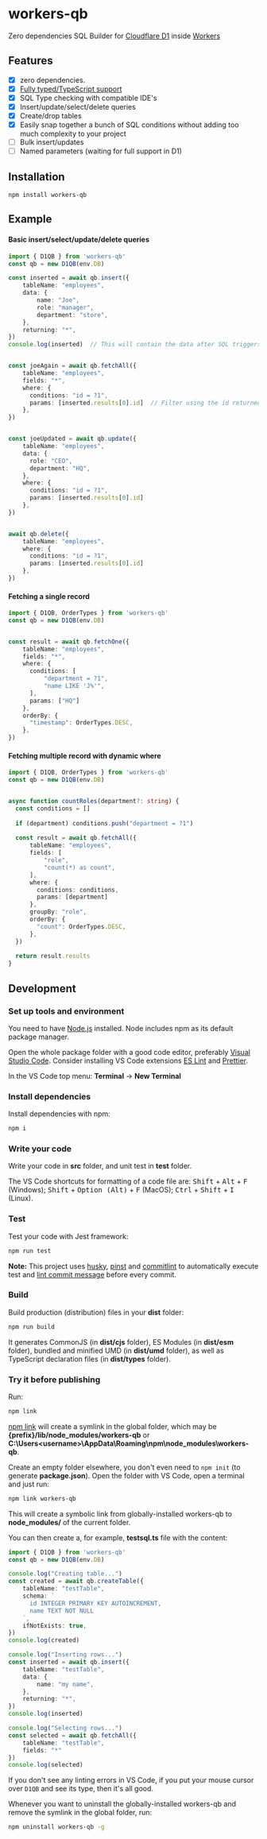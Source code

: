 # workers-qb

Zero dependencies SQL Builder for [Cloudflare D1](https://blog.cloudflare.com/introducing-d1/) inside 
[Workers](https://developers.cloudflare.com/workers/)

## Features
- [x] zero dependencies.
- [x] [Fully typed/TypeScript support](#typescript)
- [x] SQL Type checking with compatible IDE's
- [x] Insert/update/select/delete queries
- [x] Create/drop tables
- [x] Easily snap together a bunch of SQL conditions without adding too much complexity to your project
- [ ] Bulk insert/updates
- [ ] Named parameters (waiting for full support in D1)

## Installation

```
npm install workers-qb
```

## Example
#### Basic insert/select/update/delete queries
```ts
import { D1QB } from 'workers-qb'
const qb = new D1QB(env.DB)

const inserted = await qb.insert({
    tableName: "employees",
    data: {
        name: "Joe",
        role: "manager",
        department: "store",
    },
    returning: "*",
})
console.log(inserted)  // This will contain the data after SQL triggers and primary keys that are automated


const joeAgain = await qb.fetchAll({
    tableName: "employees",
    fields: "*",
    where: {
      conditions: "id = ?1",
      params: [inserted.results[0].id]  // Filter using the id returned above
    },
})


const joeUpdated = await qb.update({
    tableName: "employees",
    data: {
      role: "CEO",
      department: "HQ",
    },
    where: {
      conditions: "id = ?1",
      params: [inserted.results[0].id]
    },
})


await qb.delete({
    tableName: "employees",
    where: {
      conditions: "id = ?1",
      params: [inserted.results[0].id]
    },
})
```

#### Fetching a single record 
```ts
import { D1QB, OrderTypes } from 'workers-qb'
const qb = new D1QB(env.DB)


const result = await qb.fetchOne({
    tableName: "employees",
    fields: "*",
    where: {
      conditions: [
          "department = ?1",
          "name LIKE 'J%'",
      ],
      params: ["HQ"]
    },
    orderBy: {
      "timestamp": OrderTypes.DESC,
    },
})
```

#### Fetching multiple record with dynamic where
```ts
import { D1QB, OrderTypes } from 'workers-qb'
const qb = new D1QB(env.DB)


async function countRoles(department?: string) {
  const conditions = []
  
  if (department) conditions.push("department = ?1")
  
  const result = await qb.fetchAll({
      tableName: "employees",
      fields: [
          "role",
          "count(*) as count",
      ],
      where: {
        conditions: conditions,
        params: [department]
      },
      groupBy: "role",
      orderBy: {
        "count": OrderTypes.DESC,
      },
  })
  
  return result.results
}
```


## Development

### Set up tools and environment

You need to have [Node.js](https://nodejs.org/en/download/) installed. Node includes npm as its default package manager.

Open the whole package folder with a good code editor, preferably [Visual Studio Code](https://code.visualstudio.com/download). Consider installing VS Code extensions [ES Lint](https://marketplace.visualstudio.com/items?itemName=dbaeumer.vscode-eslint) and [Prettier](https://marketplace.visualstudio.com/items?itemName=esbenp.prettier-vscode).

In the VS Code top menu: **Terminal** -> **New Terminal**

### Install dependencies

Install dependencies with npm:

```bash
npm i
```

### Write your code

Write your code in **src** folder, and unit test in **test** folder.

The VS Code shortcuts for formatting of a code file are: <kbd>Shift</kbd> + <kbd>Alt</kbd> + <kbd>F</kbd> (Windows); <kbd>Shift</kbd> + <kbd>Option (Alt)</kbd> + <kbd>F</kbd> (MacOS); <kbd>Ctrl</kbd> + <kbd>Shift</kbd> + <kbd>I</kbd> (Linux).

### Test

Test your code with Jest framework:

```bash
npm run test
```

**Note:** This project uses [husky](https://typicode.github.io/husky/), [pinst](https://github.com/typicode/pinst) and [commitlint](https://commitlint.js.org/) to automatically execute test and [lint commit message](https://www.conventionalcommits.org/) before every commit.

### Build

Build production (distribution) files in your **dist** folder:

```bash
npm run build
```

It generates CommonJS (in **dist/cjs** folder), ES Modules (in **dist/esm** folder), bundled and minified UMD (in **dist/umd** folder), as well as TypeScript declaration files (in **dist/types** folder).

### Try it before publishing

Run:

```bash
npm link
```

[npm link](https://docs.npmjs.com/cli/v6/commands/npm-link) will create a symlink in the global folder, which may be **{prefix}/lib/node_modules/workers-qb** or **C:\Users\<username>\AppData\Roaming\npm\node_modules\workers-qb**.

Create an empty folder elsewhere, you don't even need to `npm init` (to generate **package.json**). Open the folder with VS Code, open a terminal and just run:

```bash
npm link workers-qb
```

This will create a symbolic link from globally-installed workers-qb to **node_modules/** of the current folder.

You can then create a, for example, **testsql.ts** file with the content:

```ts
import { D1QB } from 'workers-qb'
const qb = new D1QB(env.DB)

console.log("Creating table...")
const created = await qb.createTable({
    tableName: "testTable",
    schema: `
      id INTEGER PRIMARY KEY AUTOINCREMENT,
      name TEXT NOT NULL
    `,
    ifNotExists: true,
})
console.log(created)

console.log("Inserting rows...")
const inserted = await qb.insert({
    tableName: "testTable",
    data: {
        name: "my name",
    },
    returning: "*",
})
console.log(inserted)

console.log("Selecting rows...")
const selected = await qb.fetchAll({
    tableName: "testTable",
    fields: "*"
})
console.log(selected)
```

If you don't see any linting errors in VS Code, if you put your mouse cursor over `D1QB` and see its type, then it's all good.

Whenever you want to uninstall the globally-installed workers-qb and remove the symlink in the global folder, run:

```bash
npm uninstall workers-qb -g
```

